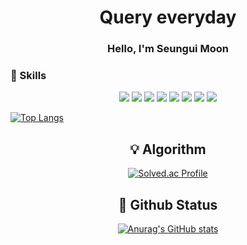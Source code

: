 <div align=center>
  
# Query everyday
### Hello, I'm Seungui Moon  
    
  
</div> 




### 🔫 Skills
<div align=center>
  
  <img src="https://img.shields.io/badge/TypeScript-3178C6?style=flat&logo=TypeScript&logoColor=white"/>
  <img src="https://img.shields.io/badge/React-61DAFB?style=flat&logo=React&logoColor=white"/>
  <img src="https://img.shields.io/badge/HTML-E34F26?style=flat&logo=HTML&logoColor=white"/>
  <img src="https://img.shields.io/badge/CSS-1572B6?style=flat&logo=CSS&logoColor=white"/>
  <img src="https://img.shields.io/badge/Javascript-F7DF1E?style=flat&logo=Javascript&logoColor=white"/>
  <img src="https://img.shields.io/badge/Git-F05032?style=flat&logo=Git&logoColor=white"/>
  <img src="https://img.shields.io/badge/Swift-F05138?style=flat&logo=Swift&logoColor=white"/>
  <img src="https://img.shields.io/badge/UIKit-2396F3?style=flat&logo=UIKit&logoColor=white"/>
</div>

[![Top Langs](https://github-readme-stats.vercel.app/api/top-langs/?username=moonkey48&&langs_count=6&layout=compact)](https://github.com/anuraghazra/github-readme-stats)



<h2 align=center>
  💡 Algorithm
</h2> 
<div align=center>

[![Solved.ac Profile](http://mazassumnida.wtf/api/generate_badge?boj=gogo4905)](https://solved.ac/gogo4905)
  
</div>



<h2 align=center>
  📜 Github Status  
</h2>

<div align=center>
  
[![Anurag's GitHub stats](https://github-readme-stats.vercel.app/api?username=moonkey48)](https://github.com/anuraghazra/github-readme-stats)

</div>
